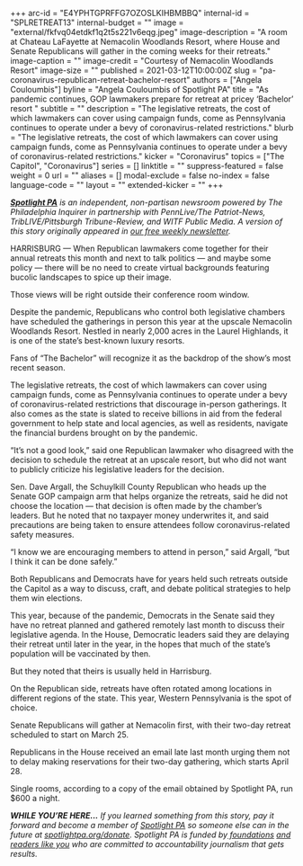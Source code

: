 +++
arc-id = "E4YPHTGPRFFG7OZOSLKIHBMBBQ"
internal-id = "SPLRETREAT13"
internal-budget = ""
image = "external/fkfvq04etdkf1q2t5s221v6eqg.jpeg"
image-description = "A room at Chateau LaFayette at Nemacolin Woodlands Resort, where House and Senate Republicans will gather in the coming weeks for their retreats."
image-caption = ""
image-credit = "Courtesy of Nemacolin Woodlands Resort"
image-size = ""
published = 2021-03-12T10:00:00Z
slug = "pa-coronavirus-republican-retreat-bachelor-resort"
authors = ["Angela Couloumbis"]
byline = "Angela Couloumbis of Spotlight PA"
title = "As pandemic continues, GOP lawmakers prepare for retreat at pricey ‘Bachelor’ resort "
subtitle = ""
description = "The legislative retreats, the cost of which lawmakers can cover using campaign funds, come as Pennsylvania continues to operate under a bevy of coronavirus-related restrictions."
blurb = "The legislative retreats, the cost of which lawmakers can cover using campaign funds, come as Pennsylvania continues to operate under a bevy of coronavirus-related restrictions."
kicker = "Coronavirus"
topics = ["The Capitol", "Coronavirus"]
series = []
linktitle = ""
suppress-featured = false
weight = 0
url = ""
aliases = []
modal-exclude = false
no-index = false
language-code = ""
layout = ""
extended-kicker = ""
+++

<a href="https://lesspage.com/"><i><b>Spotlight PA</b></i></a><i> is an independent, non-partisan newsroom powered by The Philadelphia Inquirer in partnership with PennLive/The Patriot-News, TribLIVE/Pittsburgh Tribune-Review, and WITF Public Media. A version of this story originally appeared in </i><a href="https://lesspage.com/newsletters"><i>our free weekly newsletter</i></a><i>.</i>

HARRISBURG — When Republican lawmakers come together for their annual retreats this month and next to talk politics — and maybe some policy — there will be no need to create virtual backgrounds featuring bucolic landscapes to spice up their image.

Those views will be right outside their conference room window.

Despite the pandemic, Republicans who control both legislative chambers have scheduled the gatherings in person this year at the upscale Nemacolin Woodlands Resort. Nestled in nearly 2,000 acres in the Laurel Highlands, it is one of the state’s best-known luxury resorts.

Fans of “The Bachelor” will recognize it as the backdrop of the show’s most recent season.

<script src="https://lesspage.com/embed.js" async></script><div data-spl-embed-version="1" data-spl-src="https://lesspage.com/embeds/newsletter/"></div>

The legislative retreats, the cost of which lawmakers can cover using campaign funds, come as Pennsylvania continues to operate under a bevy of coronavirus-related restrictions that discourage in-person gatherings. It also comes as the state is slated to receive billions in aid from the federal government to help state and local agencies, as well as residents, navigate the financial burdens brought on by the pandemic.

“It’s not a good look,” said one Republican lawmaker who disagreed with the decision to schedule the retreat at an upscale resort, but who did not want to publicly criticize his legislative leaders for the decision.

Sen. Dave Argall, the Schuylkill County Republican who heads up the Senate GOP campaign arm that helps organize the retreats, said he did not choose the location — that decision is often made by the chamber’s leaders. But he noted that no taxpayer money underwrites it, and said precautions are being taken to ensure attendees follow coronavirus-related safety measures.

“I know we are encouraging members to attend in person,” said Argall, “but I think it can be done safely.”

Both Republicans and Democrats have for years held such retreats outside the Capitol as a way to discuss, craft, and debate political strategies to help them win elections.

This year, because of the pandemic, Democrats in the Senate said they have no retreat planned and gathered remotely last month to discuss their legislative agenda. In the House, Democratic leaders said they are delaying their retreat until later in the year, in the hopes that much of the state’s population will be vaccinated by then.

<script src="https://lesspage.com/embed.js" async></script><div data-spl-embed-version="1" data-spl-src="https://lesspage.com/embeds/donate/?teaser_text=If%20you%20learned%20something%20from%20this%20report%2C%20pay%20it%20forward%20and%20become%20a%20member%20of%20Spotlight%20PA%20so%20someone%20else%20can%20in%20the%20future.&cta_text=CLICK%20TO%20CONTRIBUTE&eyebrow_text=WHILE%20YOU'RE%20HERE..."></div>


But they noted that theirs is usually held in Harrisburg.

On the Republican side, retreats have often rotated among locations in different regions of the state. This year, Western Pennsylvania is the spot of choice.

Senate Republicans will gather at Nemacolin first, with their two-day retreat scheduled to start on March 25.

Republicans in the House received an email late last month urging them not to delay making reservations for their two-day gathering, which starts April 28.

Single rooms, according to a copy of the email obtained by Spotlight PA, run $600 a night.

<i><b>WHILE YOU’RE HERE...</b></i><i> If you learned something from this story, pay it forward and become a member of </i><a href="https://lesspage.com/"><i>Spotlight PA</i></a><i> so someone else can in the future at </i><a href="http://spotlightpa.org/donate"><i>spotlightpa.org/donate</i></a><i>. Spotlight PA is funded by</i><a href="https://lesspage.com/support"><i> foundations</i></a><i> </i><a href="https://lesspage.com/support"><i>and readers like you</i></a><i> who are committed to accountability journalism that gets results.</i>
